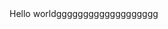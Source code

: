 <!DOCTYPE html>
<html lang="en" dir="ltr">
    <head>
        <meta charset="utf-8">
        <title>test</title>
    </head>
    <body>
        Hello worldggggggggggggggggggg
    </body>
</html>
